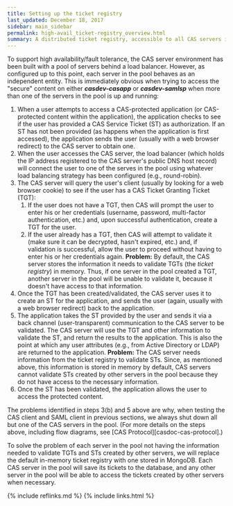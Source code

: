 ```yaml
---
title: Setting up the ticket registry
last_updated: December 18, 2017
sidebar: main_sidebar
permalink: high-avail_ticket-registry_overview.html
summary: A distributed ticket registry, accessible to all CAS servers in the environment, will be used to ensure that tickets can be located (and validated) by any server in the environment, not just the server that created it.
---
```


To support high availability/fault tolerance, the CAS server environment has been built with a pool of servers behind a load balancer. However, as configured up to this point, each server in the pool behaves as an independent entity. This is immediately obvious when trying to access the "secure" content on either ***casdev-casapp*** or ***casdev-samlsp*** when more than one of the servers in the pool is up and running:

1. When a user attempts to access a CAS-protected application (or CAS-protected content within the application), the application checks to see if the user has provided a CAS Service Ticket (ST) as authorization. If an ST has not been provided (as happens when the application is first accessed), the application sends the user (usually with a web browser redirect) to the CAS server to obtain one.
2. When the user accesses the CAS server, the load balancer (which holds the IP address registered to the CAS server's public DNS host record) will connect the user to one of the serves in the pool using whatever load balancing strategy has been configured (e.g., round-robin).
3. The CAS server will query the user's client (usually by looking for a web browser cookie) to see if the user has a CAS Ticket Granting Ticket (TGT):
    1. If the user does not have a TGT, then CAS will prompt the user to enter his or her credentials (username, password, multi-factor authentication, etc.) and, upon successful authentication, create a TGT for the user.
    2. If the user already has a TGT, then CAS will attempt to validate it (make sure it can be decrypted, hasn't expired, etc.) and, if validation is successful, allow the user to proceed without having to enter his or her credentials again. **Problem:** By default, the CAS server stores the information it needs to validate TGTs (the *ticket registry*) in memory. Thus, if one server in the pool created a TGT, another server in the pool will be unable to validate it, because it doesn't have access to that information.
4. Once the TGT has been created/validated, the CAS server uses it to create an ST for the application, and sends the user (again, usually with a web browser redirect) back to the application.
5. The application takes the ST provided by the user and sends it via a back channel (user-transparent) communication to the CAS server to be validated. The CAS server will use the TGT and other information to validate the ST, and return the results to the application. This is also the point at which any user attributes (e.g., from Active Directory or LDAP) are returned to the application. **Problem:** The CAS server needs information from the ticket registry to validate STs. Since, as mentioned above, this information is stored in memory by default, CAS servers cannot validate STs created by other servers in the pool because they do not have access to the necessary information.
6. Once the ST has been validated, the application allows the user to access the protected content.

The problems identified in steps 3(b) and 5 above are why, when testing the CAS client and SAML client in previous sections, we always shut down all but one of the CAS servers in the pool. (For more details on the steps above, including flow diagrams, see [CAS Protocol][casdoc-cas-protocol].)

To solve the problem of each server in the pool not having the information needed to validate TGTs and STs created by other servers, we will replace the default in-memory ticket registry with one stored in MongoDB. Each CAS server in the pool will save its tickets to the database, and any other server in the pool will be able to access the tickets created by other servers when necessary.

{% include reflinks.md %}
{% include links.html %}
